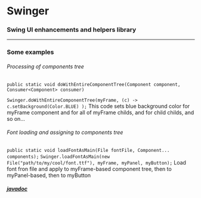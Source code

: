 # Swinger
### Swing UI enhancements and helpers library


---

### Some examples

###### Processing of components tree

`
public static void doWithEntireComponentTree(Component component, Consumer<Component> consumer)
`

`
Swinger.doWithEntireComponentTree(myFrame, (c) -> c.setBackground(Color.BLUE) );
`
This code sets blue background color for myFrame component and for all of myFrame childs, and for child childs, and so on...

###### Font loading and assigning to components tree

`
public static void loadFontAsMain(File fontFile, Component... components);
`
`
Swinger.loadFontAsMain(new File("path/to/my/cool/font.ttf"), myFrame, myPanel, myButton);
`
Load font fron file and apply to myFrame-based component tree, then to myPanel-based, then to myButton

##### [javadoc](https://psyriccio.github.io/Swinger/)
